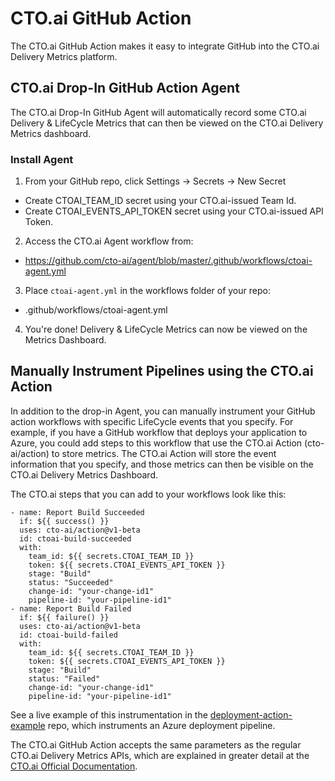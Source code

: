 # CTO.ai GitHub Action

The CTO.ai GitHub Action makes it easy to integrate GitHub into the CTO.ai
Delivery Metrics platform.

## CTO.ai Drop-In GitHub Action Agent

The CTO.ai Drop-In GitHub Agent will automatically record some CTO.ai Delivery
& LifeCycle Metrics that can then be viewed on the CTO.ai Delivery Metrics
dashboard.

### Install Agent

1. From your GitHub repo, click Settings -> Secrets -> New Secret
  - Create CTOAI_TEAM_ID secret using your CTO.ai-issued Team Id.
  - Create CTOAI_EVENTS_API_TOKEN secret using your CTO.ai-issued API Token.
2. Access the CTO.ai Agent workflow from:
  - https://github.com/cto-ai/agent/blob/master/.github/workflows/ctoai-agent.yml
3. Place `ctoai-agent.yml` in the workflows folder of your repo:
  - .github/workflows/ctoai-agent.yml
4. You're done! Delivery & LifeCycle Metrics can now be viewed on the Metrics
   Dashboard.

## Manually Instrument Pipelines using the CTO.ai Action

In addition to the drop-in Agent, you can manually instrument your GitHub
action workflows with specific LifeCycle events that you specify. For example,
if you have a GitHub workflow that deploys your application to Azure, you could
add steps to this workflow that use the CTO.ai Action (cto-ai/action) to store
metrics. The CTO.ai Action will store the event information that you specify,
and those metrics can then be visible on the CTO.ai Delivery Metrics Dashboard.

The CTO.ai steps that you can add to your workflows look like this:

```
- name: Report Build Succeeded
  if: ${{ success() }}
  uses: cto-ai/action@v1-beta
  id: ctoai-build-succeeded
  with:
    team_id: ${{ secrets.CTOAI_TEAM_ID }}
    token: ${{ secrets.CTOAI_EVENTS_API_TOKEN }}
    stage: "Build"
    status: "Succeeded"
    change-id: "your-change-id1"
    pipeline-id: "your-pipeline-id1"
- name: Report Build Failed
  if: ${{ failure() }}
  uses: cto-ai/action@v1-beta
  id: ctoai-build-failed
  with:
    team_id: ${{ secrets.CTOAI_TEAM_ID }}
    token: ${{ secrets.CTOAI_EVENTS_API_TOKEN }}
    stage: "Build"
    status: "Failed"
    change-id: "your-change-id1"
    pipeline-id: "your-pipeline-id1"
```

See a live example of this instrumentation in the [deployment-action-example](https://github.com/cto-ai/deployment-action-example)
repo, which instruments an Azure deployment pipeline.

The CTO.ai GitHub Action accepts the same parameters as the regular CTO.ai
Delivery Metrics APIs, which are explained in greater detail at the
[CTO.ai Official Documentation](cto.ai/docs/delivery-metrics).



